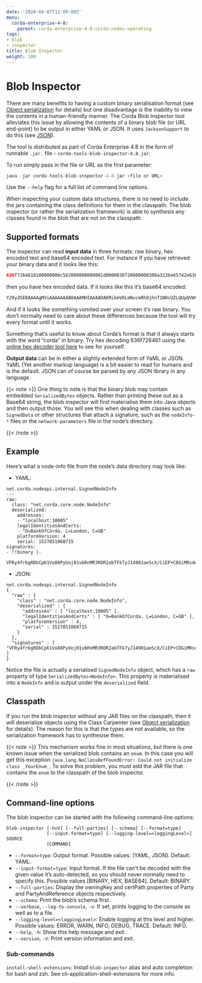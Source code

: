 ```yaml
---
date: '2020-04-07T12:00:00Z'
menu:
  corda-enterprise-4-8:
    parent: corda-enterprise-4-8-corda-nodes-operating
tags:
- blob
- inspector
title: Blob Inspector
weight: 100
---
```



# Blob Inspector

There are many benefits to having a custom binary serialisation format (see [Object serialization](serialization.md) for details) but one
disadvantage is the inability to view the contents in a human-friendly manner. The Corda Blob Inspector tool alleviates
this issue by allowing the contents of a binary blob file (or URL end-point) to be output in either YAML or JSON. It
uses `JacksonSupport` to do this (see [JSON](json.md)).

The tool is distributed as part of Corda Enterprise 4.8 in the form of runnable `.jar.` file - `corda-tools-blob-inspector-4.8.jar`.

To run simply pass in the file or URL as the first parameter:

```kotlin
java -jar corda-tools-blob-inspector-4.8.jar <file or URL>
```


Use the `--help` flag for a full list of command line options.

When inspecting your custom data structures, there is no need to include the jars containing the class definitions for them
in the classpath. The blob inspector (or rather the serialization framework) is able to synthesis any classes found in the
blob that are not on the classpath.


## Supported formats

The inspector can read **input data** in three formats: raw binary, hex encoded text and base64 encoded text. For instance
if you have retrieved your binary data and it looks like this:

```kotlin
636f7264610100000080c562000000000001d0000030720000000300a3226e65742e636f7264613a38674f537471464b414a5055...
```

then you have hex encoded data. If it looks like this it’s base64 encoded:

```kotlin
Y29yZGEBAAAAgMViAAAAAAAB0AAAMHIAAAADAKMibmV0LmNvcmRhOjhnT1N0cUZLQUpQVWVvY2Z2M1NlU1E9PdAAACc1AAAAAgCjIm5l...
```

And if it looks like something vomited over your screen it’s raw binary. You don’t normally need to care about these
differences because the tool will try every format until it works.

Something that’s useful to know about Corda’s format is that it always starts with the word “corda” in binary. Try
hex decoding 636f726461 using the [online hex decoder tool here](https://convertstring.com/EncodeDecode/HexDecode)
to see for yourself.

**Output data** can be in either a slightly extended form of YaML or JSON. YaML (Yet another markup language) is a bit
easier to read for humans and is the default. JSON can of course be parsed by any JSON library in any language.

{{< note >}}
One thing to note is that the binary blob may contain embedded `SerializedBytes` objects. Rather than printing these
out as a Base64 string, the blob inspector will first materialise them into Java objects and then output those. You will
see this when dealing with classes such as `SignedData` or other structures that attach a signature, such as the
`nodeInfo-*` files or the `network-parameters` file in the node’s directory.

{{< /note >}}

## Example

Here’s what a node-info file from the node’s data directory may look like:


* YAML:

```none
net.corda.nodeapi.internal.SignedNodeInfo
---
raw:
  class: "net.corda.core.node.NodeInfo"
  deserialized:
    addresses:
    - "localhost:10005"
    legalIdentitiesAndCerts:
    - "O=BankOfCorda, L=London, C=GB"
    platformVersion: 4
    serial: 1527851068715
signatures:
- !!binary |-
  VFRy4frbgRDbCpK1Vo88PyUoj01vbRnMR3ROR2abTFk7yJ14901aeScX/CiEP+CDGiMRsdw01cXt\nhKSobAY7Dw==
```


* JSON:

```none
net.corda.nodeapi.internal.SignedNodeInfo
{
  "raw" : {
    "class" : "net.corda.core.node.NodeInfo",
    "deserialized" : {
      "addresses" : [ "localhost:10005" ],
      "legalIdentitiesAndCerts" : [ "O=BankOfCorda, L=London, C=GB" ],
      "platformVersion" : 4,
      "serial" : 1527851068715
    }
  },
  "signatures" : [ "VFRy4frbgRDbCpK1Vo88PyUoj01vbRnMR3ROR2abTFk7yJ14901aeScX/CiEP+CDGiMRsdw01cXthKSobAY7Dw==" ]
}
```

Notice the file is actually a serialised `SignedNodeInfo` object, which has a `raw` property of type `SerializedBytes<NodeInfo>`.
This property is materialised into a `NodeInfo` and is output under the `deserialized` field.


## Classpath

If you run the blob inspector without any JAR files on the classpath, then it will deserialize objects using the Class Carpenter (see [Object serialization](serialization.md) for details).
The reason for this is that the types are not available, so the serialization framework has to synthesise them.

{{< note >}}
This mechanism works fine in most situations, but there is one known issue when the serialized blob contains an `enum`.
In this case you will get this exception `java.lang.NoClassDefFoundError: Could not initialize class _YourEnum_`.
To solve this problem, you must add the JAR file that contains the `enum` to the classpath of the blob inspector.

{{< /note >}}

## Command-line options

The blob inspector can be started with the following command-line options:

```shell
blob-inspector [-hvV] [--full-parties] [--schema] [--format=type]
               [--input-format=type] [--logging-level=<loggingLevel>] SOURCE
               [COMMAND]
```


* `--format=type`: Output format. Possible values: [YAML, JSON]. Default: YAML.
* `--input-format=type`: Input format. If the file can’t be decoded with the given value it’s auto-detected, so you should
never normally need to specify this. Possible values [BINARY, HEX, BASE64]. Default: BINARY.
* `--full-parties`: Display the owningKey and certPath properties of Party and PartyAndReference objects respectively.
* `--schema`: Print the blob’s schema first.
* `--verbose`, `--log-to-console`, `-v`: If set, prints logging to the console as well as to a file.
* `--logging-level=<loggingLevel>`: Enable logging at this level and higher. Possible values: ERROR, WARN, INFO, DEBUG, TRACE. Default: INFO.
* `--help`, `-h`: Show this help message and exit.
* `--version`, `-V`: Print version information and exit.


### Sub-commands

`install-shell-extensions`: Install `blob-inspector` alias and auto completion for bash and zsh. See cli-application-shell-extensions for more info.

